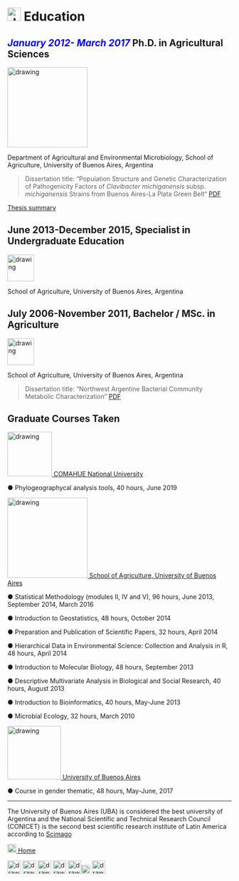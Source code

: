 

# <img src="https://user-images.githubusercontent.com/57723790/69009543-dbdf1100-0934-11ea-8426-7612a55e7be3.png" alt="drawing" width="30"/> Education

## <font color="blue">*January 2012- March 2017*</font> Ph.D. in Agricultural Sciences

[<img src="https://user-images.githubusercontent.com/57723790/68997333-f907d700-0883-11ea-9e10-605f7a1aa48e.png" alt="drawing" width="180"/>](http://epg.agro.uba.ar/)

Department of Agricultural and Environmental Microbiology, School of Agriculture, University of Buenos Aires, Argentina	
>Dissertation title: “Population Structure and Genetic Characterization of Pathogenicity Factors of *Clavibacter michiganensis* subsp. *michiganensis* Strains from Buenos Aires-La Plata Green Belt“ [PDF](http://ri.agro.uba.ar/files/download/tesis/doctorado/2017wassermanneliana.pdf)

[Thesis summary](https://github.com/ElianaWassermann/CVenglish/files/3854549/Eliana.Wassermann.Doc.Thesis.Summary.pdf)
	
## June 2013-December 2015, Specialist in Undergraduate Education
[<img src="https://user-images.githubusercontent.com/57723790/68997504-1fc70d00-0886-11ea-8e3d-3eb1d24b69d2.jpg" alt="drawing" width="60"/>](https://agro.uba.ar/carrera-docente)

School of Agriculture, University of Buenos Aires, Argentina 

## July 2006-November 2011, Bachelor / MSc. in Agriculture

[<img src="https://user-images.githubusercontent.com/57723790/68997504-1fc70d00-0886-11ea-8e3d-3eb1d24b69d2.jpg" alt="drawing" width="60"/>](https://www.agro.uba.ar/carreras/agronomia)

School of Agriculture, University of Buenos Aires, Argentina
>Dissertation title: “Northwest Argentine Bacterial Community Metabolic Characterization” [PDF](https://github.com/ElianaWassermann/CVenglish/files/3854563/2011wassermanneliana.pdf)


## Graduate Courses Taken

[<img src="https://user-images.githubusercontent.com/57723790/69008288-90723600-0927-11ea-98e4-6543c6d2c59e.gif" alt="drawing" width="100"/> COMAHUE National University](https://www.uncoma.edu.ar/)

●	Phylogeographycal analysis tools, 40 hours, June 2019

[<img src="https://user-images.githubusercontent.com/57723790/68997333-f907d700-0883-11ea-9e10-605f7a1aa48e.png" alt="drawing" width="180"/> School of Agriculture, University of Buenos Aires](http://epg.agro.uba.ar/)

●	Statistical Methodology (modules II, IV and V), 96 hours, June 2013, September 2014, March 2016

●	Introduction to Geostatistics, 48 hours, October 2014

●	Preparation and Publication of Scientific Papers, 32 hours, April 2014

●	Hierarchical Data in Environmental Science: Collection and Analysis in R, 48 hours, April 2014

●	Introduction to Molecular Biology, 48 hours, September 2013

●	Descriptive Multivariate Analysis in Biological and Social Research, 40 hours, August 2013

●	Introduction to Bioinformatics, 40 hours, May-June 2013

●	Microbial Ecology, 32 hours, March 2010


[<img src="https://user-images.githubusercontent.com/57723790/69008379-7e44c780-0928-11ea-827a-2dc155a36f52.png" alt="drawing" width="120"/> University of Buenos Aires](http://www.uba.ar/)

●	Course in gender thematic, 48 hours, May-June, 2017


-------------------------------------------------------------------------------------------------------------------------------

The University of Buenos Aires (UBA) is considered the best university of Argentina and the National Scientific and Technical Research Council (CONICET) is the second best scientific research institute of Latin America according to [Scimago](https://www.scimagoir.com/rankings.php?country=Latin%20America)



[<img src="https://user-images.githubusercontent.com/57723790/69000478-17cf9300-08af-11ea-9b78-c1c25d92d5a7.png" alt="drawing" width="20"/>  Home](https://elianawassermann.github.io/CVenglish/)


[<img src="https://user-images.githubusercontent.com/57723790/69009513-91f62b00-0934-11ea-8871-fd98576062f2.png" alt="drawing" width="30"/>](https://elianawassermann.github.io/CVenglish/Achievements)
[<img src="https://user-images.githubusercontent.com/57723790/69009478-34fa7500-0934-11ea-96cb-c80303b396d3.jpg" alt="drawing" width="30"/>](https://elianawassermann.github.io/CVenglish/ResearchExperience)
[<img src="https://user-images.githubusercontent.com/57723790/69009439-e5b44480-0933-11ea-8c7a-a59c860072fb.png" alt="drawing" width="30"/>](https://elianawassermann.github.io/CVenglish/Publications)
[<img src="https://user-images.githubusercontent.com/57723790/69009410-a7b72080-0933-11ea-8121-a513590fa685.jpg" alt="drawing" width="30"/>](https://elianawassermann.github.io/CVenglish/TeachingExperience)
[<img src="https://user-images.githubusercontent.com/57723790/69000607-199a5600-08b1-11ea-85d5-6a10820e101e.jpg" alt="drawing" width="30"/><img src="https://user-images.githubusercontent.com/57723790/69000586-dcce5f00-08b0-11ea-8ffe-79dd8abb9cde.png" alt="drawing" width="20"/>](https://elianawassermann.github.io/CVenglish/Skills_Languages)
[<img src="https://user-images.githubusercontent.com/57723790/69009564-19439e80-0935-11ea-8dc3-2d57865e2b54.jpg" alt="drawing" width="30"/>](https://elianawassermann.github.io/CVenglish/References)

